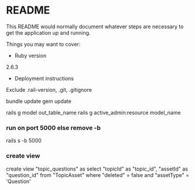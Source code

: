 # README

This README would normally document whatever steps are necessary to get the
application up and running.

Things you may want to cover:

* Ruby version

2.6.3

* Deployment instructions

Exclude .rail-version, .git, .gitignore

bundle update
gem update

rails g model out_table_name
rails g active_admin:resource model_name

### run on port 5000 else remove -b
rails s -b 5000 

### create view 
create view "topic_questions" as select "topicId" as "topic_id", "assetId" as "question_id" from "TopicAsset" where "deleted" = false and "assetType" = 'Question'
